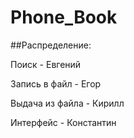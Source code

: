 # Phone_Book

##Распределение:

Поиск - Евгений

Запись в файл - Егор

Выдача из файла - Кирилл

Интерфейс - Константин
